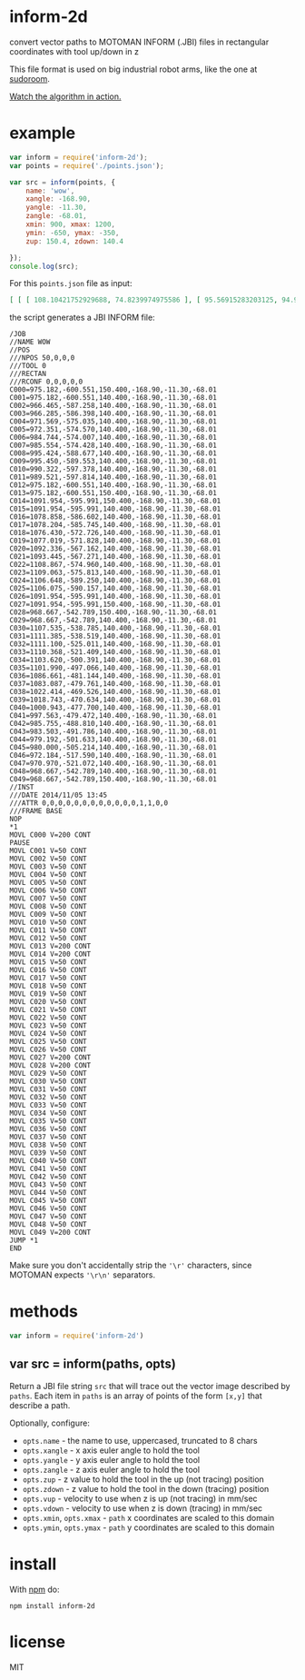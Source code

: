 # inform-2d

convert vector paths to MOTOMAN INFORM (.JBI) files
in rectangular coordinates with tool up/down in z

This file format is used on big industrial robot arms, like the one at
[sudoroom](https://sudoroom.org).

[Watch the algorithm in action.](https://www.youtube.com/watch?v=6w0WFo8kTJ0)

# example

``` js
var inform = require('inform-2d');
var points = require('./points.json');

var src = inform(points, {
    name: 'wow',
    xangle: -168.90,
    yangle: -11.30,
    zangle: -68.01,
    xmin: 900, xmax: 1200,
    ymin: -650, ymax: -350,
    zup: 150.4, zdown: 140.4

});
console.log(src);
```

For this `points.json` file as input:

``` json
[ [ [ 108.10421752929688, 74.8239974975586 ], [ 95.56915283203125, 94.93888092041016 ], [ 95.31151580810547, 96.2403793334961 ], [ 102.90857696533203, 113.43411254882812 ], [ 104.03355407714844, 114.13746643066406 ], [ 121.85356903076172, 114.98860168457031 ], [ 123.01776885986328, 114.35240936279297 ], [ 137.21041870117188, 92.79154205322266 ], [ 137.24737548828125, 91.46550750732422 ], [ 129.8736572265625, 79.62474060058594 ], [ 128.72239685058594, 78.96514129638672 ], [ 108.10421752929688, 74.8239974975586 ] ], [ [ 276.0107727050781, 81.7242660522461 ], [ 257.1794738769531, 95.9311752319336 ], [ 256.23870849609375, 97.2276611328125 ], [ 253.68801879882812, 116.92826080322266 ], [ 254.5357666015625, 118.2863540649414 ], [ 276.5599365234375, 125.3462905883789 ], [ 278.153564453125, 125.1825942993164 ], [ 300.3292541503906, 113.54671478271484 ], [ 300.6111755371094, 112.25702667236328 ], [ 297.1383972167969, 91.92383575439453 ], [ 296.3144226074219, 90.55220794677734 ], [ 276.0107727050781, 81.72425842285156 ] ], [ [ 98.73597717285156, 162.2274169921875 ], [ 298.413330078125, 168.28604125976562 ], [ 303.9494934082031, 168.68817138671875 ], [ 303.54071044921875, 189.12786865234375 ], [ 302.4870300292969, 194.5781707763672 ], [ 292.7845153808594, 226.38218688964844 ], [ 290.4404296875, 231.41366577148438 ], [ 268.3999328613281, 255.50604248046875 ], [ 263.2607116699219, 257.598876953125 ], [ 176.0184326171875, 273.0849609375 ], [ 170.74020385742188, 271.4090270996094 ], [ 145.1450653076172, 260.71746826171875 ], [ 140.2852783203125, 258.03570556640625 ], [ 123.30693817138672, 243.90589904785156 ], [ 120.06871032714844, 239.40306091308594 ], [ 113.86951446533203, 224.5026397705078 ], [ 115.03231048583984, 219.08340454101562 ], [ 103.79267883300781, 200.3572540283203 ], [ 102.04824829101562, 195.0880126953125 ], [ 98.73596954345703, 162.22743225097656 ] ] ]
```

the script generates a JBI INFORM file:

```
/JOB
//NAME WOW
//POS
///NPOS 50,0,0,0
///TOOL 0
///RECTAN
///RCONF 0,0,0,0,0
C000=975.182,-600.551,150.400,-168.90,-11.30,-68.01
C001=975.182,-600.551,140.400,-168.90,-11.30,-68.01
C002=966.465,-587.258,140.400,-168.90,-11.30,-68.01
C003=966.285,-586.398,140.400,-168.90,-11.30,-68.01
C004=971.569,-575.035,140.400,-168.90,-11.30,-68.01
C005=972.351,-574.570,140.400,-168.90,-11.30,-68.01
C006=984.744,-574.007,140.400,-168.90,-11.30,-68.01
C007=985.554,-574.428,140.400,-168.90,-11.30,-68.01
C008=995.424,-588.677,140.400,-168.90,-11.30,-68.01
C009=995.450,-589.553,140.400,-168.90,-11.30,-68.01
C010=990.322,-597.378,140.400,-168.90,-11.30,-68.01
C011=989.521,-597.814,140.400,-168.90,-11.30,-68.01
C012=975.182,-600.551,140.400,-168.90,-11.30,-68.01
C013=975.182,-600.551,150.400,-168.90,-11.30,-68.01
C014=1091.954,-595.991,150.400,-168.90,-11.30,-68.01
C015=1091.954,-595.991,140.400,-168.90,-11.30,-68.01
C016=1078.858,-586.602,140.400,-168.90,-11.30,-68.01
C017=1078.204,-585.745,140.400,-168.90,-11.30,-68.01
C018=1076.430,-572.726,140.400,-168.90,-11.30,-68.01
C019=1077.019,-571.828,140.400,-168.90,-11.30,-68.01
C020=1092.336,-567.162,140.400,-168.90,-11.30,-68.01
C021=1093.445,-567.271,140.400,-168.90,-11.30,-68.01
C022=1108.867,-574.960,140.400,-168.90,-11.30,-68.01
C023=1109.063,-575.813,140.400,-168.90,-11.30,-68.01
C024=1106.648,-589.250,140.400,-168.90,-11.30,-68.01
C025=1106.075,-590.157,140.400,-168.90,-11.30,-68.01
C026=1091.954,-595.991,140.400,-168.90,-11.30,-68.01
C027=1091.954,-595.991,150.400,-168.90,-11.30,-68.01
C028=968.667,-542.789,150.400,-168.90,-11.30,-68.01
C029=968.667,-542.789,140.400,-168.90,-11.30,-68.01
C030=1107.535,-538.785,140.400,-168.90,-11.30,-68.01
C031=1111.385,-538.519,140.400,-168.90,-11.30,-68.01
C032=1111.100,-525.011,140.400,-168.90,-11.30,-68.01
C033=1110.368,-521.409,140.400,-168.90,-11.30,-68.01
C034=1103.620,-500.391,140.400,-168.90,-11.30,-68.01
C035=1101.990,-497.066,140.400,-168.90,-11.30,-68.01
C036=1086.661,-481.144,140.400,-168.90,-11.30,-68.01
C037=1083.087,-479.761,140.400,-168.90,-11.30,-68.01
C038=1022.414,-469.526,140.400,-168.90,-11.30,-68.01
C039=1018.743,-470.634,140.400,-168.90,-11.30,-68.01
C040=1000.943,-477.700,140.400,-168.90,-11.30,-68.01
C041=997.563,-479.472,140.400,-168.90,-11.30,-68.01
C042=985.755,-488.810,140.400,-168.90,-11.30,-68.01
C043=983.503,-491.786,140.400,-168.90,-11.30,-68.01
C044=979.192,-501.633,140.400,-168.90,-11.30,-68.01
C045=980.000,-505.214,140.400,-168.90,-11.30,-68.01
C046=972.184,-517.590,140.400,-168.90,-11.30,-68.01
C047=970.970,-521.072,140.400,-168.90,-11.30,-68.01
C048=968.667,-542.789,140.400,-168.90,-11.30,-68.01
C049=968.667,-542.789,150.400,-168.90,-11.30,-68.01
//INST
///DATE 2014/11/05 13:45
///ATTR 0,0,0,0,0,0,0,0,0,0,0,0,1,1,0,0
///FRAME BASE
NOP
*1
MOVL C000 V=200 CONT
PAUSE
MOVL C001 V=50 CONT
MOVL C002 V=50 CONT
MOVL C003 V=50 CONT
MOVL C004 V=50 CONT
MOVL C005 V=50 CONT
MOVL C006 V=50 CONT
MOVL C007 V=50 CONT
MOVL C008 V=50 CONT
MOVL C009 V=50 CONT
MOVL C010 V=50 CONT
MOVL C011 V=50 CONT
MOVL C012 V=50 CONT
MOVL C013 V=200 CONT
MOVL C014 V=200 CONT
MOVL C015 V=50 CONT
MOVL C016 V=50 CONT
MOVL C017 V=50 CONT
MOVL C018 V=50 CONT
MOVL C019 V=50 CONT
MOVL C020 V=50 CONT
MOVL C021 V=50 CONT
MOVL C022 V=50 CONT
MOVL C023 V=50 CONT
MOVL C024 V=50 CONT
MOVL C025 V=50 CONT
MOVL C026 V=50 CONT
MOVL C027 V=200 CONT
MOVL C028 V=200 CONT
MOVL C029 V=50 CONT
MOVL C030 V=50 CONT
MOVL C031 V=50 CONT
MOVL C032 V=50 CONT
MOVL C033 V=50 CONT
MOVL C034 V=50 CONT
MOVL C035 V=50 CONT
MOVL C036 V=50 CONT
MOVL C037 V=50 CONT
MOVL C038 V=50 CONT
MOVL C039 V=50 CONT
MOVL C040 V=50 CONT
MOVL C041 V=50 CONT
MOVL C042 V=50 CONT
MOVL C043 V=50 CONT
MOVL C044 V=50 CONT
MOVL C045 V=50 CONT
MOVL C046 V=50 CONT
MOVL C047 V=50 CONT
MOVL C048 V=50 CONT
MOVL C049 V=200 CONT
JUMP *1
END
```

Make sure you don't accidentally strip the `'\r'` characters, since MOTOMAN
expects `'\r\n'` separators.

# methods

``` js
var inform = require('inform-2d')
```

## var src = inform(paths, opts)

Return a JBI file string `src` that will trace out the vector image described by
`paths`. Each item in `paths` is an array of points of the form `[x,y]` that
describe a path.

Optionally, configure:

* `opts.name` - the name to use, uppercased, truncated to 8 chars
* `opts.xangle` - x axis euler angle to hold the tool
* `opts.yangle` - y axis euler angle to hold the tool
* `opts.zangle` - z axis euler angle to hold the tool
* `opts.zup` - z value to hold the tool in the up (not tracing) position
* `opts.zdown` - z value to hold the tool in the down (tracing) position
* `opts.vup` - velocity to use when z is up (not tracing) in mm/sec
* `opts.vdown` - velocity to use when z is down (tracing) in mm/sec
* `opts.xmin`, `opts.xmax` - `path` x coordinates are scaled to this domain
* `opts.ymin`, `opts.ymax` - `path` y coordinates are scaled to this domain

# install

With [npm](https://npmjs.org) do:

```
npm install inform-2d
```

# license

MIT
